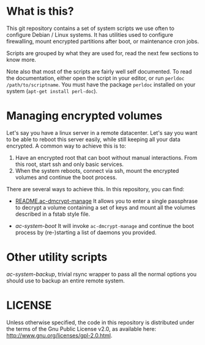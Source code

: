 What is this?
=============

This git repository contains a set of system scripts we use often to configure
Debian / Linux systems. It has utilities used to configure firewalling, mount
encrypted partitions after boot, or maintenance cron jobs.

Scripts are grouped by what they are used for, read the next few sections to
know more.

Note also that most of the scripts are fairly well self documented.
To read the documentation, either open the script in your editor, or run
`perldoc /path/to/scriptname`. You must have the package `perldoc` installed on
your system (`apt-get install perl-doc`).


Managing encrypted volumes
==========================

Let's say you have a linux server in a remote datacenter. Let's say you want
to be able to reboot this server easily, while still keeping all your data
encrypted. A common way to achieve this is to:

1. Have an encrypted root that can boot without manual interactions. From
   this root, start ssh and only basic services.
2. When the system reboots, connect via ssh, mount the encrypted volumes
   and continue the boot process.

There are several ways to achieve this. In this repository, you can find:

   * [README.ac-dmcrypt-manage](ac-dmcrypt-manage)
     It allows you to enter a single passphrase to decrypt a volume containing
     a set of keys and mount all the volumes described in a fstab style file.

   * *ac-system-boot*
     It will invoke `ac-dmcrypt-manage` and continue the boot process by
     (re-)starting a list of daemons you provided.


Other utility scripts
=====================

*ac-system-backup*, trivial rsync wrapper to pass all the normal options you
should use to backup an entire remote system.


LICENSE
=======

Unless otherwise specified, the code in this repository is distributed under
the terms of the Gnu Public License v2.0, as available here:
http://www.gnu.org/licenses/gpl-2.0.html.
